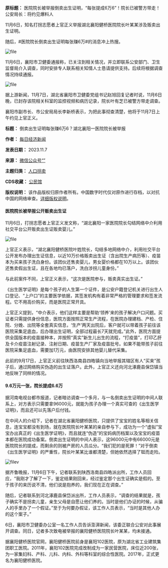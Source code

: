 **原标题：** 医院院长被举报倒卖出生证明，“每张提成6万6”！院长已被警方带走！公安局长：将约见爆料人


11月6日，知名打拐志愿者上官正义举报湖北襄阳健桥医院院长叶某某涉及贩卖出生证明。


随后，#医院院长倒卖出生证明每张赚6万#的消息冲上热搜。


![file](https://chinadigitaltimes.net/chinese/files/2023/11/image-1699357320252.png)


11月6日，襄阳市卫健委通报称，已关注到相关情况，并立即联系公安部门、卫生监督局介入调查，同时安排专人联系相关知情人士恳请提供支持。后续将根据调查情况持续通报。


![file](https://chinadigitaltimes.net/chinese/files/2023/11/image-1699357336042.png)


据上游新闻，11月7日，湖北省襄阳市卫健委党组书记赵旭回复记者时说，11月6日晚，已封存该院相关科室的监控视频和病历记录，院长叶有芝已被警方带走调查。


襄阳市副市长、市公安局局长李新桥表示，为把此事彻查清楚，他将于11月7日上午约见上官正义。




**标题：** 倒卖出生证明每张赚6万6？湖北襄阳一医院院长被举报  

**作者：** [每日经济新闻](https://chinadigitaltimes.net/space/每日经济新闻)  

**发表日期：** 2023.11.7  

**来源：** [微信公众号“”](https://www.nbd.com.cn/articles/2023-11-07/3102445.html)  

**主题归类：** [人口拐卖](https://chinadigitaltimes.net/space/人口拐卖)  

**CDS收藏：** [公民馆](https://chinadigitaltimes.net/space/%E5%85%AC%E6%B0%91%E9%A6%86)  

**版权说明：** 该作品版权归原作者所有。中国数字时代仅对原作进行存档，以对抗中国的网络审查。[详细版权说明](https://chinadigitaltimes.net/chinese/copyright)。


#### 医院院长被举报公开贩卖出生证


11月6日，打拐志愿者上官正义发文称，“湖北襄阳一家医院院长勾结网络中介利用社交平台公开贩卖出生证贩卖婴儿。”


![file](https://chinadigitaltimes.net/chinese/files/2023/11/image-1699357368792.png)


上官正义表示，“湖北襄阳健桥医院叶姓院长，勾结多地网络中介，利用社交平台公开发布办理出生证信息，以近10万价格贩卖出生证（含出院生产病历等）、疫苗本为买来孩子洗白身份。该团伙还售卖婴儿，男女婴价格都在10万以上。该团伙还售卖假出生证，且在各地均已落户，洗白涉拐儿童身份。”


与此前案件不同，上官正义表示，“这次是医院参与，贩卖真实出生证。”


《出生医学证明》是每个孩子的人生第一个证件，是公安户籍登记机关进行出生人口登记、“上户口”的主要医学依据，其签发机构有着非常严格的管理要求和签发流程。它不用高价购买，而是医院正常开具。


上官正义提到，“中介表示，他们这样主要是帮助‘领养’来的孩子解决户口问题。买证者只需提供身份信息，医院方面按照正常生产流程，在医院办理建档、产检、住院、分娩、出院等全套真实信息，‘生产’两天出院后，客户就可以带着孩子前往该医院采集足底血，后办理出生证明，全部过程最长7天就完成。”此外，医院方面提供全国版本的疫苗接种本，并按照“真实”新生儿出生的流程，“打疫苗”，打印乙肝及卡介疫苗注射记录、注射日期、疫苗生产厂家及疫苗批号。如果不能带孩子前往医院采集足底血，需要加1万元，由医院安排其他婴儿替代采集。


此前的9月17日，上官正义前往陕西洛南县四皓镇向当地举报其辖区有人“买来”孩子后，通过网络购买伪造的出生证落户。此外，上官正义还向河北涿鹿县保岱镇当地反映了同样的情况。


#### 9.6万元一张，院长提成6.6万


据河南电视台都市报道，记者暗访调查一个多月，与一名倒卖出生证明的中间人联系上，对方表示只需要拿96000元，就能为孩子办理一个真实可查的《出生医学证明》，而且还可以先落户后付钱。


在中间人的介绍下，记者在湖北省襄阳健桥医院，只提供了宝宝的姓名等相关信息，连宝宝都没有到场，就在医院院长叶某某的亲自参与下，成功为一个“虚拟”宝宝办出真正的《出生医学证明》，而且就连“伪造”的宝妈病历档案以及宝宝的疫苗本都在医院成功备案。倒卖出生证明的中间人表示，这96000元中有66000元是医院院长的提成，而剩余的则被产房的人员瓜分。“我们犯的是死罪！”对于倒卖《出生医学证明》的严重性，院长叶某某比谁都清楚，但她依然选择了铤而走险。


![filev](https://chinadigitaltimes.net/chinese/files/2023/11/image-1699357450293.png)


据齐鲁晚报，11月6日下午，记者联系到陕西洛南县四皓派出所，工作人员回应，“我刚才了解了一下，鉴定结果刚回来，经过鉴定那个出生证确实是假的。至于孩子的来历说不清，他们说是抱养的，我们现在正在调查。”


随后，记者联系到河北涿鹿县保岱派出所，工作人员表示，“调查的结果就是，孩子确实不是拐卖儿童，亲生父母是自愿让他们养的。当时是他们办证的时候，从骗人的手里办了一个假证。”至于为何要办假证，该工作人员表示，“当时是其他人办的这个案子。”


6日，襄阳市卫健委办公室一名工作人员告诉澎湃新闻，该委正联合公安对此事展开调查。同日，记者多次致电被举报的襄阳健桥医院院长叶某某，均未接通。


据襄阳健桥医院官网，襄阳健桥医院前身是襄阳102医院，原为湖北省工业建筑集团职工医院。2011年，襄阳102医院完成改制成为一家民营医院，床位近200张，为一家集妇科、产科、儿科、内科、外科等科室的综合性医院。2017年，正式更名为襄阳健桥医院。

